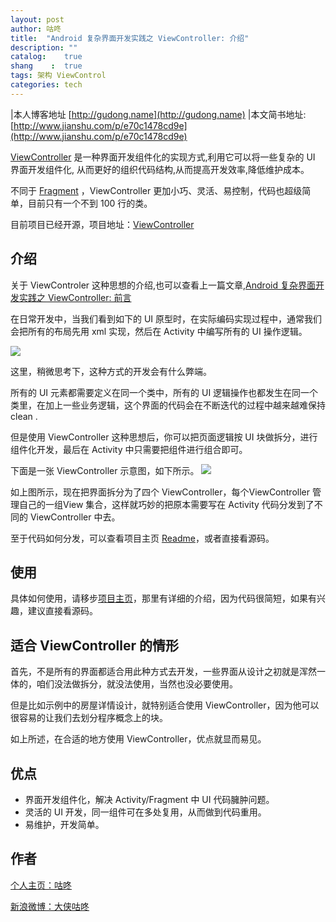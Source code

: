 ```yaml
---
layout: post
author: 咕咚
title:  "Android 复杂界面开发实践之 ViewController: 介绍"
description: ""
catalog:    true
shang    :  true
tags: 架构 ViewControl
categories: tech 
---
```



|本人博客地址 [http://gudong.name](http://gudong.name)
|本文简书地址:[http://www.jianshu.com/p/e70c1478cd9e](http://www.jianshu.com/p/e70c1478cd9e)

[ViewController](https://github.com/maoruibin/ViewController) 是一种界面开发组件化的实现方式,利用它可以将一些复杂的 UI 界面开发组件化, 从而更好的组织代码结构,从而提高开发效率,降低维护成本。

不同于 [Fragment](https://developer.android.com/guide/components/fragments.html) ，ViewController 更加小巧、灵活、易控制，代码也超级简单，目前只有一个不到 100 行的类。

目前项目已经开源，项目地址：[ViewController](https://github.com/maoruibin/ViewController)

## 介绍

关于 ViewControler 这种思想的介绍,也可以查看上一篇文章,[Android 复杂界面开发实践之 ViewController: 前言](http://www.jianshu.com/p/e3f86d5a4474)

在日常开发中，当我们看到如下的 UI 原型时，在实际编码实现过程中，通常我们会把所有的布局先用 xml 实现，然后在 Activity 中编写所有的 UI 操作逻辑。

![](http://upload-images.jianshu.io/upload_images/588640-eebf764b15d709d8.png?imageMogr2/auto-orient/strip%7CimageView2/2/w/1240)

这里，稍微思考下，这种方式的开发会有什么弊端。

所有的 UI 元素都需要定义在同一个类中，所有的 UI 逻辑操作也都发生在同一个类里，在加上一些业务逻辑，这个界面的代码会在不断迭代的过程中越来越难保持 clean .

但是使用 ViewController 这种思想后，你可以把页面逻辑按 UI 块做拆分，进行组件化开发，最后在 Activity 中只需要把组件进行组合即可。

下面是一张 ViewController 示意图，如下所示。
![](http://upload-images.jianshu.io/upload_images/588640-f0d3a5f83460c558.png?imageMogr2/auto-orient/strip%7CimageView2/2/w/1240)

如上图所示，现在把界面拆分为了四个 ViewController，每个ViewController 管理自己的一组View 集合，这样就巧妙的把原本需要写在 Activity 代码分发到了不同的 ViewController 中去。

至于代码如何分发，可以查看项目主页 [Readme](https://github.com/maoruibin/ViewController)，或者直接看源码。

## 使用
具体如何使用，请移步[项目主页](https://github.com/maoruibin/ViewController)，那里有详细的介绍，因为代码很简短，如果有兴趣，建议直接看源码。

## 适合 ViewController 的情形

首先，不是所有的界面都适合用此种方式去开发，一些界面从设计之初就是浑然一体的，咱们没法做拆分，就没法使用，当然也没必要使用。

但是比如示例中的房屋详情设计，就特别适合使用 ViewController，因为他可以很容易的让我们去划分程序概念上的块。

如上所述，在合适的地方使用 ViewController，优点就显而易见。

## 优点

* 界面开发组件化，解决 Activity/Fragment 中 UI 代码臃肿问题。
* 灵活的 UI 开发，同一组件可在多处复用，从而做到代码重用。
* 易维护，开发简单。

## 作者

[个人主页：咕咚](http://gudong.name)

[新浪微博：大侠咕咚](https://github.com/maoruibin)